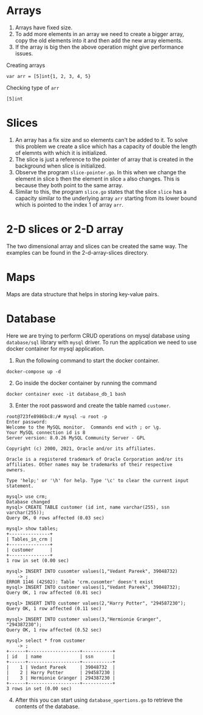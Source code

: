 # Arrays
1. Arrays have fixed size.
2. To add more elements in an array we need to create a bigger array, copy the old elements into it and then add the new array elements.
3. If the array is big then the above operation might give performance issues.  

Creating arrays 
```
var arr = [5]int{1, 2, 3, 4, 5}
```
Checking type of `arr`
```
[5]int
```
# Slices
1. An array has a fix size and so elements can't be added to it. To solve this problem we create a slice which has a capacity of double the length of elemnts with which it is initialized.
2. The slice is just a reference to the pointer of array that is created in the background when slice is initialized.
3. Observe the program `slice-pointer.go`. In this when we change the element in slice `b` then the element in slice `a` also changes. This is because they both point to the same array.
4. Similar to this, the program `slice.go` states that the slice `slice` has a capacity similar to the underlying array `arr` starting from its lower bound which is pointed to the index 1 of array `arr`.

# 2-D slices or 2-D array
The two dimensional array and slices can be created the same way. The examples can be found in the 2-d-array-slices directory.

# Maps
Maps are data structure that helps in storing key-value pairs.


# Database
Here we are trying to perform CRUD operations on mysql database using `database/sql` library with `mysql` driver. To run the application we need to use docker container for mysql application.

1. Run the following command to start the docker container.
```
docker-compose up -d
```
2. Go inside the docker container by running the command 
```
docker container exec -it database_db_1 bash
```
3. Enter the root password and create the table named `customer`.
```
root@723fe8986bc8:/# mysql -u root -p
Enter password: 
Welcome to the MySQL monitor.  Commands end with ; or \g.
Your MySQL connection id is 8
Server version: 8.0.26 MySQL Community Server - GPL

Copyright (c) 2000, 2021, Oracle and/or its affiliates.

Oracle is a registered trademark of Oracle Corporation and/or its
affiliates. Other names may be trademarks of their respective
owners.

Type 'help;' or '\h' for help. Type '\c' to clear the current input statement.

mysql> use crm;
Database changed
mysql> CREATE TABLE customer (id int, name varchar(255), ssn varchar(255));
Query OK, 0 rows affected (0.03 sec)

mysql> show tables;
+---------------+
| Tables_in_crm |
+---------------+
| customer      |
+---------------+
1 row in set (0.00 sec)

mysql> INSERT INTO cusomter values(1,"Vedant Pareek", 39048732)
    -> ;
ERROR 1146 (42S02): Table 'crm.cusomter' doesn't exist
mysql> INSERT INTO customer values(1,"Vedant Pareek", 39048732);
Query OK, 1 row affected (0.01 sec)

mysql> INSERT INTO customer values(2,"Harry Potter", "294587230");
Query OK, 1 row affected (0.11 sec)

mysql> INSERT INTO customer values(3,"Hermionie Granger", "294387230");
Query OK, 1 row affected (0.52 sec)

mysql> select * from customer
    -> ;
+------+-------------------+-----------+
| id   | name              | ssn       |
+------+-------------------+-----------+
|    1 | Vedant Pareek     | 39048732  |
|    2 | Harry Potter      | 294587230 |
|    3 | Hermionie Granger | 294387230 |
+------+-------------------+-----------+
3 rows in set (0.00 sec)
```
4. After this you can start using `database_opertions.go` to retrieve the contents of the database.
